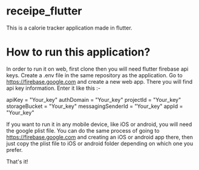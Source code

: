 # receipe_flutter

This is a calorie tracker application made in flutter.

# How to run this application? 

In order to run it on web, first clone then you will need flutter firebase api keys. Create a .env file in the same repository as the application. Go to https://firebase.google.com and create a new web app. 
There you will find api key information.
Enter it like this :-

apiKey = "Your_key"
authDomain = "Your_key"
projectId = "Your_key"
storageBucket = "Your_key"
messagingSenderId = "Your_key"
appId = "Your_key"

If you want to run it in any mobile device, like iOS or android, you will need the google plist file. You can do the same process of going to https://firebase.google.com and creating an iOS or android app there, then just copy the plist file to iOS or android folder depending on which one you prefer. 

That's it! 
